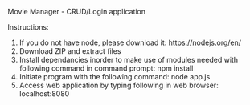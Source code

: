 Movie Manager - CRUD/Login application

Instructions:

1. If you do not have node, please download it: https://nodejs.org/en/
2. Download ZIP and extract files
3. Install dependancies inorder to make use of modules needed with following command in command prompt: npm install
4. Initiate program with the following command: node app.js
5. Access web application by typing following in web browser: localhost:8080 

